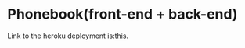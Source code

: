 # Phonebook(front-end + back-end)
Link to the heroku deployment is:[this].


[this]:https://peaceful-scrubland-34016.herokuapp.com/
